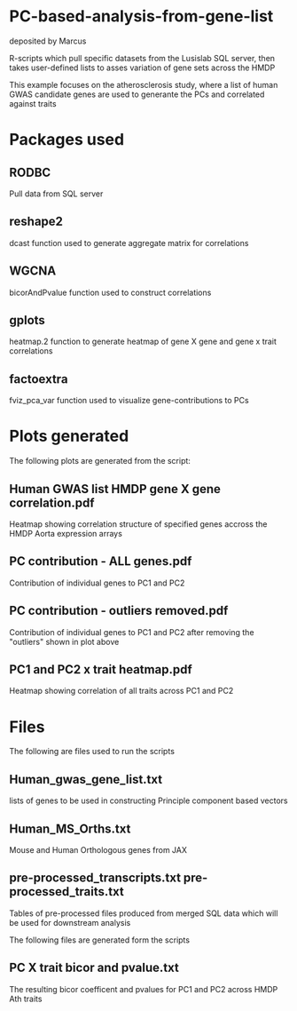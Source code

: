 # PC-based-analysis-from-gene-list

deposited by Marcus

R-scripts which pull specific datasets from the Lusislab SQL server, then takes user-defined lists to asses variation of gene sets across the HMDP


This example focuses on the atherosclerosis study, where a list of human GWAS candidate genes are used to generante the PCs and correlated against traits

# Packages used
## RODBC

Pull data from SQL server

## reshape2

dcast function used to generate aggregate matrix for correlations

## WGCNA 

bicorAndPvalue function used to construct correlations

## gplots

heatmap.2 function to generate heatmap of gene X gene and gene x trait correlations

## factoextra

fviz_pca_var function used to visualize gene-contributions to PCs

# Plots generated

The following plots are generated from the script:

## Human GWAS list HMDP gene X gene correlation.pdf

Heatmap showing correlation structure of specified genes accross the HMDP Aorta expression arrays

## PC contribution - ALL genes.pdf

Contribution of individual genes to PC1 and PC2

## PC contribution - outliers removed.pdf

Contribution of individual genes to PC1 and PC2 after removing the "outliers" shown in plot above

## PC1 and PC2 x trait heatmap.pdf

Heatmap showing correlation of all traits across PC1 and PC2 

# Files

The following are files used to run the scripts

## Human_gwas_gene_list.txt 

lists of genes to be used in constructing Principle component based vectors

## Human_MS_Orths.txt 

Mouse and Human Orthologous genes from JAX

## pre-processed_transcripts.txt pre-processed_traits.txt

Tables of pre-processed files produced from merged SQL data which will be used for downstream analysis

The following files are generated form the scripts

## PC X trait bicor and pvalue.txt

The resulting bicor coefficent and pvalues for PC1 and PC2 across HMDP Ath traits
                                              
